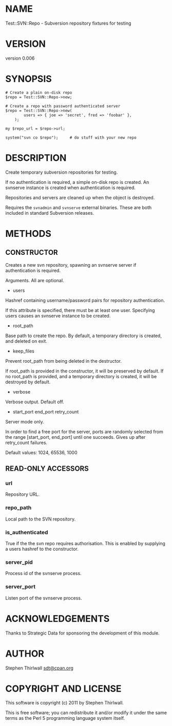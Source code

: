 # NAME

Test::SVN::Repo - Subversion repository fixtures for testing

# VERSION

version 0.006

# SYNOPSIS

    # Create a plain on-disk repo
    $repo = Test::SVN::Repo->new;

    # Create a repo with password authenticated server
    $repo = Test::SVN::Repo->new(
            users => { joe => 'secret', fred => 'foobar' },
        );

    my $repo_url = $repo->url;

    system("svn co $repo");     # do stuff with your new repo

# DESCRIPTION

Create temporary subversion repositories for testing.

If no authentication is required, a simple on-disk repo is created.
An svnserve instance is created when authentication is required.

Repositories and servers are cleaned up when the object is destroyed.

Requires the `svnadmin` and `svnserve` external binaries. These are both
included in standard Subversion releases.

# METHODS

## CONSTRUCTOR

Creates a new svn repository, spawning an svnserve server if authentication
is required.

Arguments. All are optional.

- users

Hashref containing username/password pairs for repository authentication.

If this attribute is specified, there must be at least one user.
Specifying users causes an svnserve instance to be created.

- root_path

Base path to create the repo. By default, a temporary directory is created,
and deleted on exit.

- keep_files

Prevent root_path from being deleted in the destructor.

If root_path is provided in the constructor, it will be preserved by default.
If no root_path is provided, and a temporary directory is created, it will
be destroyed by default.

- verbose

Verbose output. Default off.

- start_port end_port retry_count

Server mode only.

In order to find a free port for the server, ports are randomly selected from
the range [start_port, end_port] until one succeeds. Gives up after retry_count
failures.

Default values: 1024, 65536, 1000

## READ-ONLY ACCESSORS

### url

Repository URL.

### repo_path

Local path to the SVN repository.

### is_authenticated

True if the the svn repo requires authorisation.
This is enabled by supplying a users hashref to the constructor.

### server_pid

Process id of the svnserve process.

### server_port

Listen port of the svnserve process.

# ACKNOWLEDGEMENTS

Thanks to Strategic Data for sponsoring the development of this module.

# AUTHOR

Stephen Thirlwall <sdt@cpan.org>

# COPYRIGHT AND LICENSE

This software is copyright (c) 2011 by Stephen Thirlwall.

This is free software; you can redistribute it and/or modify it under
the same terms as the Perl 5 programming language system itself.